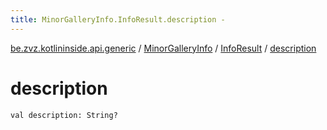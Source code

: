 ```yaml
---
title: MinorGalleryInfo.InfoResult.description - 
---
```


[be.zvz.kotlininside.api.generic](../../index.html) / [MinorGalleryInfo](../index.html) / [InfoResult](index.html) / [description](./description.html)

# description

`val description: String?`